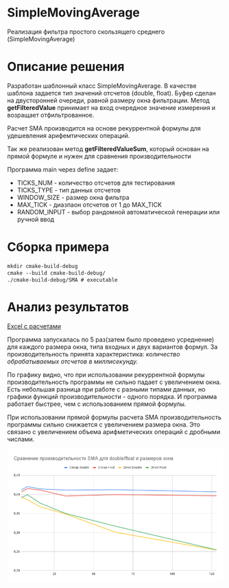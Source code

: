# SimpleMovingAverage
Реализация фильтра простого скользящего среднего (SimpleMovingAverage)

# Описание решения
Разработан шаблонный класс SimpleMovingAverage. В качестве шаблона задается тип значений отсчетов (double, float). Буфер сделан на двусторонней очереди, равной размеру окна фильтрации. Метод <b>getFilteredValue</b> принимает на вход очередное значение измерения и возращает отфильтрованное.

Расчет SMA производится на основе рекуррентной формулы для удешевления арифемтических операций.

Так же реализован метод <b>getFilteredValueSum</b>, который основан на прямой формуле и нужен для сравнения производительности

Программа main через define задает:
- TICKS_NUM - количество отсчетов для тестирования
- TICKS_TYPE - тип данных отсчетов
- WINDOW_SIZE - размер окна фильтра
- MAX_TICK - диазпаон отсчетов от 1 до MAX_TICK
- RANDOM_INPUT - выбор рандомной автоматической генерации или ручной ввод

# Сборка примера
```
mkdir cmake-build-debug
cmake --build cmake-build-debug/
./cmake-build-debug/SMA # executable
```

# Анализ результатов
[Excel с расчетами](https://docs.google.com/spreadsheets/d/1tPm-hv3DktHdAR3nkfoP8BD5N-FAcwC_UbsNL2A4YXE/edit?usp=sharing)

Программа запускалась по 5 раз(затем было проведено усреднение) для каждого размера окна, типа входных и двух вариантов формул. За производительность принята характеристика: <i>количество обрабатываемых отсчетов в миллисекунду.</i> 

По графику видно, что при использовании рекуррентной формулы производительность программы не сильно падает с увеличением окна. Есть небольшая разница при работе с разными типами данных, но графики функций производительности - одного порядка. И программа работает быстрее, чем с использованием прямой формулы.

При использовании прямой формулы расчета SMA производительность программы сильно снижается с увеличением размера окна. Это связано с увеличением объема арифметических операций с дробными числами. 

![Perforamnce plot](perforamance.png )